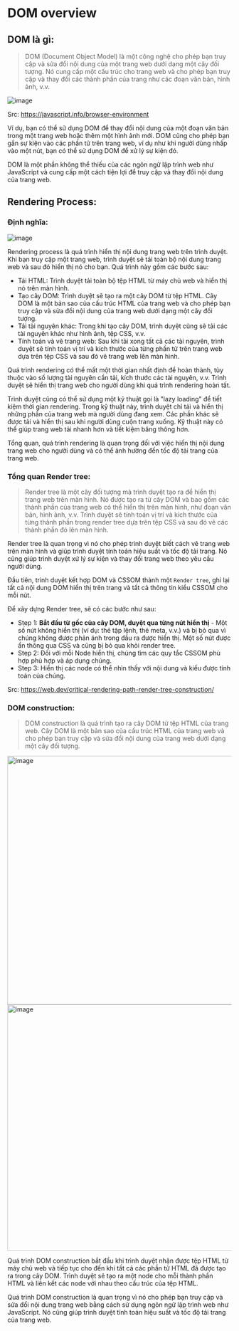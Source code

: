 # DOM overview
## DOM là gì:
> DOM (Document Object Model) là một công nghệ cho phép bạn truy cập và sửa đổi nội dung của một trang web dưới dạng một cây đối tượng. Nó cung cấp một cấu trúc cho trang web và cho phép bạn truy cập và thay đổi các thành phần của trang như các đoạn văn bản, hình ảnh, v.v.

![image](https://user-images.githubusercontent.com/75243419/209968147-c72743bf-e975-4555-b17c-c7a23f266610.png)

 Src: https://javascript.info/browser-environment
 
Ví dụ, bạn có thể sử dụng DOM để thay đổi nội dung của một đoạn văn bản trong một trang web hoặc thêm một hình ảnh mới. DOM cũng cho phép bạn gắn sự kiện vào các phần tử trên trang web, ví dụ như khi người dùng nhấp vào một nút, bạn có thể sử dụng DOM để xử lý sự kiện đó.

DOM là một phần không thể thiếu của các ngôn ngữ lập trình web như JavaScript và cung cấp một cách tiện lợi để truy cập và thay đổi nội dung của trang web.

## Rendering Process:
### Định nghĩa: 
![image](https://user-images.githubusercontent.com/75243419/209968258-3af4259c-12bb-423f-becf-f7331a8311c7.png)

Rendering process là quá trình hiển thị nội dung trang web trên trình duyệt. Khi bạn truy cập một trang web, trình duyệt sẽ tải toàn bộ nội dung trang web và sau đó hiển thị nó cho bạn. Quá trình này gồm các bước sau:

- Tải HTML: Trình duyệt tải toàn bộ tệp HTML từ máy chủ web và hiển thị nó trên màn hình.
- Tạo cây DOM: Trình duyệt sẽ tạo ra một cây DOM từ tệp HTML. Cây DOM là một bản sao của cấu trúc HTML của trang web và cho phép bạn truy cập và sửa đổi nội dung của trang web dưới dạng một cây đối tượng.
- Tải tài nguyên khác: Trong khi tạo cây DOM, trình duyệt cũng sẽ tải các tài nguyên khác như hình ảnh, tệp CSS, v.v.
- Tính toán và vẽ trang web: Sau khi tải xong tất cả các tài nguyên, trình duyệt sẽ tính toán vị trí và kích thước của từng phần tử trên trang web dựa trên tệp CSS và sau đó vẽ trang web lên màn hình.

Quá trình rendering có thể mất một thời gian nhất định để hoàn thành, tùy thuộc vào số lượng tài nguyên cần tải, kích thước các tài nguyên, v.v. Trình duyệt sẽ hiển thị trang web cho người dùng khi quá trình rendering hoàn tất.

Trình duyệt cũng có thể sử dụng một kỹ thuật gọi là "lazy loading" để tiết kiệm thời gian rendering. Trong kỹ thuật này, trình duyệt chỉ tải và hiển thị những phần của trang web mà người dùng đang xem. Các phần khác sẽ được tải và hiển thị sau khi người dùng cuộn trang xuống. Kỹ thuật này có thể giúp trang web tải nhanh hơn và tiết kiệm băng thông hơn.

Tổng quan, quá trình rendering là quan trọng đối với việc hiển thị nội dung trang web cho người dùng và có thể ảnh hưởng đến tốc độ tải trang của trang web.

### Tổng quan Render tree:
> Render tree là một cây đối tượng mà trình duyệt tạo ra để hiển thị trang web trên màn hình. Nó được tạo ra từ cây DOM và bao gồm các thành phần của trang web có thể hiển thị trên màn hình, như đoạn văn bản, hình ảnh, v.v. Trình duyệt sẽ tính toán vị trí và kích thước của từng thành phần trong render tree dựa trên tệp CSS và sau đó vẽ các thành phần đó lên màn hình.



Render tree là quan trọng vì nó cho phép trình duyệt biết cách vẽ trang web trên màn hình và giúp trình duyệt tính toán hiệu suất và tốc độ tải trang. Nó cũng giúp trình duyệt xử lý sự kiện và thay đổi trang web theo yêu cầu người dùng.

Đầu tiên, trình duyệt kết hợp DOM và CSSOM thành một `Render tree`, ghi lại tất cả nội dung DOM hiển thị trên trang và tất cả thông tin kiểu CSSOM cho mỗi nút.

Để xây dựng Render tree, sẽ có các bước như sau:
- Step 1: **Bắt đầu từ gốc của cây DOM, duyệt qua từng nút hiển thị** - 
Một số nút không hiển thị (ví dụ: thẻ tập lệnh, thẻ meta, v.v.) và bị bỏ qua vì chúng không được phản ánh trong đầu ra được hiển thị. Một số nút được ẩn thông qua CSS và cũng bị bỏ qua khỏi render tree.
- Step 2: Đối với mỗi Node hiển thị, chúng tìm các quy tắc CSSOM phù hợp phù hợp và áp dụng chúng.
- Step 3: Hiển thị các node có thể nhìn thấy với nội dung và kiểu được tính toán của chúng.

Src: https://web.dev/critical-rendering-path-render-tree-construction/

### DOM construction:
> DOM construction là quá trình tạo ra cây DOM từ tệp HTML của trang web. Cây DOM là một bản sao của cấu trúc HTML của trang web và cho phép bạn truy cập và sửa đổi nội dung của trang web dưới dạng một cây đối tượng.

<img width="559" alt="image" src="https://user-images.githubusercontent.com/75243419/209968544-61ac7274-020a-4c51-b476-7e29455655b1.png">
<img width="553" alt="image" src="https://user-images.githubusercontent.com/75243419/209968563-a87b62e2-06c8-4123-a857-d7a3a9322fd2.png">

Quá trình DOM construction bắt đầu khi trình duyệt nhận được tệp HTML từ máy chủ web và tiếp tục cho đến khi tất cả các phần tử HTML đã được tạo ra trong cây DOM. Trình duyệt sẽ tạo ra một node cho mỗi thành phần HTML và liên kết các node với nhau theo cấu trúc của tệp HTML.

Quá trình DOM construction là quan trọng vì nó cho phép bạn truy cập và sửa đổi nội dung trang web bằng cách sử dụng ngôn ngữ lập trình web như JavaScript. Nó cũng giúp trình duyệt tính toán hiệu suất và tốc độ tải trang của trang web.
